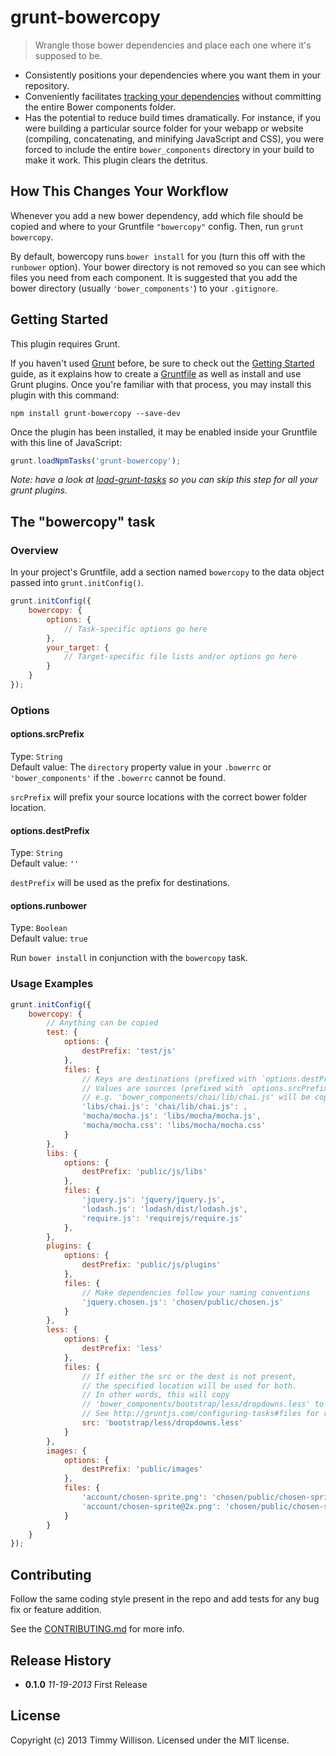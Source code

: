 # grunt-bowercopy

> Wrangle those bower dependencies and place each one where it's supposed to be.

- Consistently positions your dependencies where you want them in your repository.
- Conveniently facilitates [tracking your dependencies](http://addyosmani.com/blog/checking-in-front-end-dependencies/) without committing the entire Bower components folder.
- Has the potential to reduce build times dramatically. For instance, if you were building a particular source folder for your webapp or website (compiling, concatenating, and minifying JavaScript and CSS), you were forced to include the entire `bower_components` directory in your build to make it work. This plugin clears the detritus.

## How This Changes Your Workflow

Whenever you add a new bower dependency, add which file should be copied and where to your Gruntfile `"bowercopy"` config. Then, run `grunt bowercopy`.

By default, bowercopy runs `bower install` for you (turn this off with the `runbower` option). Your bower directory is not removed so you can see which files you need from each component.
It is suggested that you add the bower directory (usually `'bower_components'`) to your `.gitignore`.

## Getting Started
This plugin requires Grunt.

If you haven't used [Grunt](http://gruntjs.com/) before, be sure to check out the [Getting Started](http://gruntjs.com/getting-started) guide, as it explains how to create a [Gruntfile](http://gruntjs.com/sample-gruntfile) as well as install and use Grunt plugins. Once you're familiar with that process, you may install this plugin with this command:

```shell
npm install grunt-bowercopy --save-dev
```

Once the plugin has been installed, it may be enabled inside your Gruntfile with this line of JavaScript:

```js
grunt.loadNpmTasks('grunt-bowercopy');
```

*Note: have a look at [load-grunt-tasks](https://github.com/sindresorhus/load-grunt-tasks) so you can skip this step for all your grunt plugins.*

## The "bowercopy" task

### Overview
In your project's Gruntfile, add a section named `bowercopy` to the data object passed into `grunt.initConfig()`.

```js
grunt.initConfig({
	bowercopy: {
		options: {
			// Task-specific options go here
		},
		your_target: {
			// Target-specific file lists and/or options go here
		}
	}
});
```

### Options

#### options.srcPrefix
Type: `String`  
Default value: The `directory` property value in your `.bowerrc` or `'bower_components'` if the `.bowerrc` cannot be found.

`srcPrefix` will prefix your source locations with the correct bower folder location.

#### options.destPrefix
Type: `String`  
Default value: `''`

`destPrefix` will be used as the prefix for destinations.

#### options.runbower
Type: `Boolean`  
Default value: `true`

Run `bower install` in conjunction with the `bowercopy` task.


### Usage Examples

```js
grunt.initConfig({
	bowercopy: {
		// Anything can be copied
		test: {
			options: {
				destPrefix: 'test/js'
			},
			files: {
				// Keys are destinations (prefixed with `options.destPrefix`)
				// Values are sources (prefixed with `options.srcPrefix`); One source per destination
				// e.g. 'bower_components/chai/lib/chai.js' will be copied to 'test/js/libs/chai.js'
				'libs/chai.js': 'chai/lib/chai.js': ,
				'mocha/mocha.js': 'libs/mocha/mocha.js',
				'mocha/mocha.css': 'libs/mocha/mocha.css'
			}
		},
		libs: {
			options: {
				destPrefix: 'public/js/libs'
			},
			files: {
				'jquery.js': 'jquery/jquery.js',
				'lodash.js': 'lodash/dist/lodash.js',
				'require.js': 'requirejs/require.js'
			},
		},
		plugins: {
			options: {
				destPrefix: 'public/js/plugins'
			},
			files: {
				// Make dependencies follow your naming conventions
				'jquery.chosen.js': 'chosen/public/chosen.js'
			}
		},
		less: {
			options: {
				destPrefix: 'less'
			},
			files: {
				// If either the src or the dest is not present,
				// the specified location will be used for both.
				// In other words, this will copy
				// 'bower_components/bootstrap/less/dropdowns.less' to 'less/bootstrap/less/dropdowns.less'
				// See http://gruntjs.com/configuring-tasks#files for recommended files formats
				src: 'bootstrap/less/dropdowns.less'
			}
		},
		images: {
			options: {
				destPrefix: 'public/images'
			},
			files: {
				'account/chosen-sprite.png': 'chosen/public/chosen-sprite.png',
				'account/chosen-sprite@2x.png': 'chosen/public/chosen-sprite@2x.png'
			}
		}
	}
});
```

## Contributing
Follow the same coding style present in the repo and add tests for any bug fix or feature addition.

See the [CONTRIBUTING.md](https://github.com/timmywil/grunt-bowercopy/blob/master/CONTRIBUTING.md) for more info.

## Release History

- **0.1.0** *11-19-2013* First Release

## License
Copyright (c) 2013 Timmy Willison. Licensed under the MIT license.
